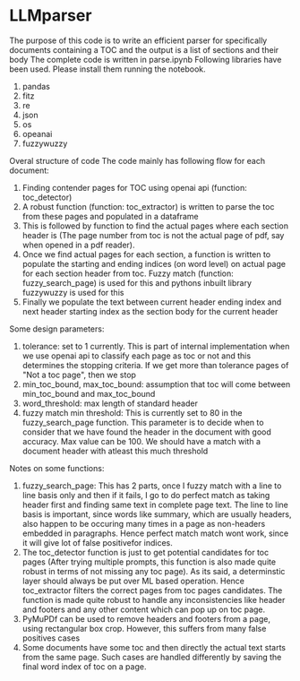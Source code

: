 # LLMparser
The purpose of this code is to write an efficient parser for specifically documents containing a TOC and the output is a list of sections and their body
The complete code is written in parse.ipynb
Following libraries have been used. Please install them running the notebook. 
1) pandas
2) fitz
3) re
4) json
5) os
6) opeanai
7) fuzzywuzzy

Overal structure of code
The code mainly has following flow for each document:
1) Finding contender pages for TOC using openai api (function: toc_detector)
2) A robust function (function: toc_extractor) is written to parse the toc from these pages and populated in a dataframe
3) This is followed by function to find the actual pages where each section header is (The page number from toc is not the actual page of pdf, say when opened in a pdf reader).
4) Once we find actual pages for each section, a function is written to populate the starting and ending indices (on word level) on actual page for each section header from toc. Fuzzy match (function: fuzzy_search_page) is used for this and pythons inbuilt library fuzzywuzzy is used for this
5) Finally we populate the text between current header ending index and next header starting index as the section body for the current header

Some design parameters:
1) tolerance: set to 1 currently. This is part of internal implementation when we use openai api to classify each page as toc or not and this determines the stopping criteria. If we get more than tolerance pages of "Not a toc page", then we stop
2) min_toc_bound, max_toc_bound: assumption that toc will come between min_toc_bound and max_toc_bound
3) word_threshold: max length of standard header 
4) fuzzy match min threshold: This is currently set to 80 in the fuzzy_search_page function. This parameter is to decide when to consider that we have found the header in the document with good accuracy. Max value can be 100. We should have a match with a document header with atleast this much threshold

Notes on some functions:
1) fuzzy_search_page: This has 2 parts, once I fuzzy match with a line to line basis only and then if it fails, I go to do perfect match as taking header first and finding same text in complete page text. The line to line basis is important, since words like summary, which are usually headers, also happen to be occuring many times in a page as non-headers embedded in paragraphs. Hence perfect match match wont work, since it will give lot of false positivefor indices.
2) The toc_detector function is just to get potential candidates for toc pages (After  trying multiple prompts, this function is also made quite robust in terms of not missing any toc page). As its said, a determinstic layer should always be put over ML based operation. Hence toc_extractor filters the correct pages from toc pages candidates. The function is made quite robust to handle any inconsistencies like header and footers and any other content which can pop up on toc page. 
3) PyMuPDf can be used to remove headers and footers from a page, using rectangular box crop. However, this suffers from many false positives cases
4) Some documents have some toc and then directly the actual text starts from the same page. Such cases are handled differently by saving the final word index of toc on a page. 
